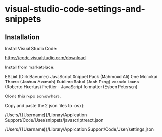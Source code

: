 visual-studio-code-settings-and-snippets
======================

## Installation ##
Install Visual Studio Code:

https://code.visualstudio.com/download

Install from marketplace:

ESLint (Dirk Baeumer)
JavaScript Snippet Pack (Mahmoud Ali)
One Monokai Theme (Joshua Azemoh)
Sublime Babel (Josh Peng)
vscode-icons (Roberto Huertas)
Prettier - JavaScript formatter (Esben Petersen)

Clone this repo somewhere.

Copy and paste the 2 json files to (osx):

/Users/{{Username}}/Library/Application Support/Code/User/snippets/javascriptreact.json

/Users/{{Username}}/Library/Application Support/Code/User/settings.json